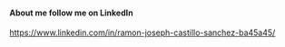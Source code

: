 #### About me follow me on LinkedIn

https://www.linkedin.com/in/ramon-joseph-castillo-sanchez-ba45a45/
